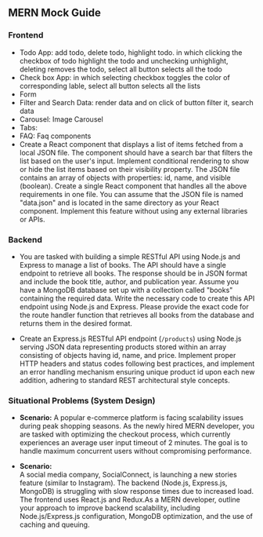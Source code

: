 ## MERN Mock Guide
### Frontend

- Todo App: add todo, delete todo, highlight todo. in which clicking the checkbox of todo highlight the todo and unchecking unhighlight, deleting removes the todo, select all button selects all the todo
- Check box App: in which selecting checkbox toggles the color of corresponding lable, select all button selects all the lists
- Form
- Filter and Search Data: render data and on click of button filter it, search data
- Carousel: Image Carousel
- Tabs: 
- FAQ: Faq components
- Create a React component that displays a list of items fetched from a local JSON file. The component should have a search bar that filters the list based on the user's input. Implement conditional rendering to show or hide the list items based on their visibility property. The JSON file contains an array of objects with properties: id, name, and visible (boolean). Create a single React component that handles all the above requirements in one file. You can assume that the JSON file is named "data.json" and is located in the same directory as your React component. Implement this feature without using any external libraries or APIs.

### Backend

- You are tasked with building a simple RESTful API using Node.js and Express to manage a list of books. The API should have a single endpoint to retrieve all books. The response should be in JSON format and include the book title, author, and publication year. Assume you have a MongoDB database set up with a collection called "books" containing the required data. Write the necessary code to create this API endpoint using Node.js and Express. Please provide the exact code for the route handler function that retrieves all books from the database and returns them in the desired format.

- Create an Express.js RESTful API endpoint (`/products`) using Node.js serving JSON data representing products stored within an array consisting of objects having id, name, and price. Implement proper HTTP headers and status codes following best practices, and implement an error handling mechanism ensuring unique product id upon each new addition, adhering to standard REST architectural style concepts.



### Situational Problems (System Design)

- **Scenario:** A popular e-commerce platform is facing scalability issues during peak shopping seasons. As the newly hired MERN developer, you are tasked with optimizing the checkout process, which currently experiences an average user input timeout of 2 minutes. The goal is to handle maximum concurrent users without compromising performance.


- **Scenario:**  
A social media company, SocialConnect, is launching a new stories feature (similar to Instagram). The backend (Node.js, Express.js, MongoDB) is struggling with slow response times due to increased load. The frontend uses React.js and Redux.As a MERN developer, outline your approach to improve backend scalability, including Node.js/Express.js configuration, MongoDB optimization, and the use of caching and queuing.

